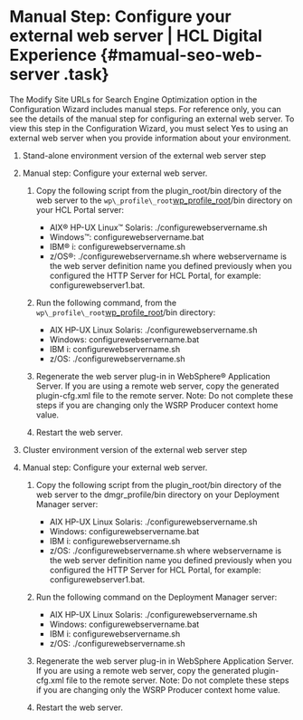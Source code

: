 # Manual Step: Configure your external web server \| HCL Digital Experience {#mamual-seo-web-server .task}

The Modify Site URLs for Search Engine Optimization option in the Configuration Wizard includes manual steps. For reference only, you can see the details of the manual step for configuring an external web server. To view this step in the Configuration Wizard, you must select Yes to using an external web server when you provide information about your environment.

1.  Stand-alone environment version of the external web server step
2.  Manual step: Configure your external web server.

    1.  Copy the following script from the plugin\_root/bin directory of the web server to the `wp\_profile\_root`[wp\_profile\_root](../reference/wpsdirstr.md#wp_profile_root)/bin directory on your HCL Portal server:

        -   AIX® HP-UX Linux™ Solaris: ./configurewebservername.sh
        -   Windows™: configurewebservername.bat
        -   IBM® i: configurewebservername.sh
        -   z/OS®: ./configurewebservername.sh
        where webservername is the web server definition name you defined previously when you configured the HTTP Server for HCL Portal, for example: configurewebserver1.bat.

    2.  Run the following command, from the `wp\_profile\_root`[wp\_profile\_root](../reference/wpsdirstr.md#wp_profile_root)/bin directory:
        -   AIX HP-UX Linux Solaris: ./configurewebservername.sh
        -   Windows: configurewebservername.bat
        -   IBM i: configurewebservername.sh
        -   z/OS: ./configurewebservername.sh
    3.  Regenerate the web server plug-in in WebSphere® Application Server. If you are using a remote web server, copy the generated plugin-cfg.xml file to the remote server. Note: Do not complete these steps if you are changing only the WSRP Producer context home value.
    4.  Restart the web server.
3.  Cluster environment version of the external web server step
4.  Manual step: Configure your external web server.

    1.  Copy the following script from the plugin\_root/bin directory of the web server to the dmgr\_profile/bin directory on your Deployment Manager server:

        -   AIX HP-UX Linux Solaris: ./configurewebservername.sh
        -   Windows: configurewebservername.bat
        -   IBM i: configurewebservername.sh
        -   z/OS: ./configurewebservername.sh
        where webservername is the web server definition name you defined previously when you configured the HTTP Server for HCL Portal, for example: configurewebserver1.bat.

    2.  Run the following command on the Deployment Manager server:
        -   AIX HP-UX Linux Solaris: ./configurewebservername.sh
        -   Windows: configurewebservername.bat
        -   IBM i: configurewebservername.sh
        -   z/OS: ./configurewebservername.sh
    3.  Regenerate the web server plug-in in WebSphere Application Server. If you are using a remote web server, copy the generated plugin-cfg.xml file to the remote server. Note: Do not complete these steps if you are changing only the WSRP Producer context home value.
    4.  Restart the web server.

